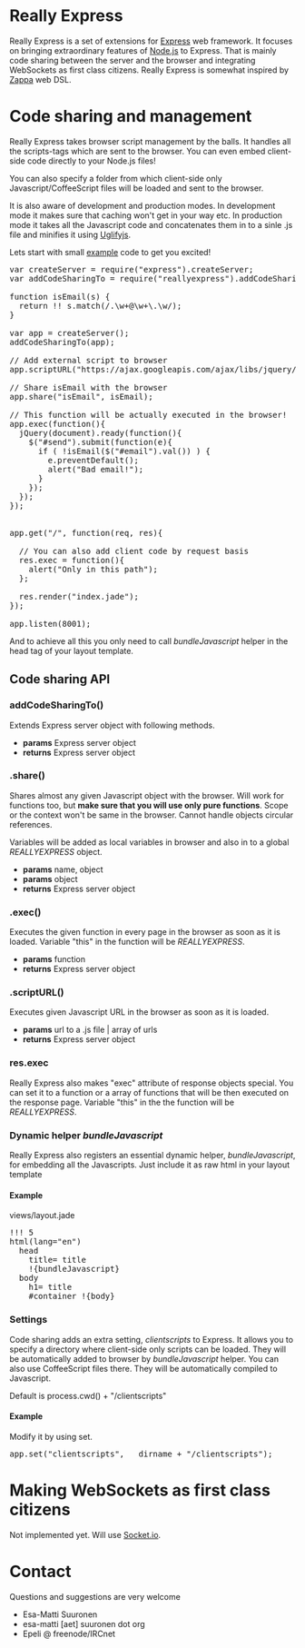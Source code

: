 

# Really Express

Really Express is a set of extensions for [Express][] web framework. It focuses
on bringing extraordinary features of [Node.js][] to Express. That is mainly
code sharing between the server and the browser and integrating WebSockets as
first class citizens. Really Express is somewhat inspired by [Zappa][] web DSL.


# Code sharing and management

Really Express takes browser script management by the balls. It handles all the
scripts-tags which are sent to the browser. You can even embed client-side code
directly to your Node.js files!

You can also specify a folder from which client-side only
Javascript/CoffeeScript files will be loaded and sent to the browser.

It is also aware of development and production modes. In development mode it
makes sure that caching won't get in your way etc. In production mode it takes
all the Javascript code and concatenates them in to a sinle .js file and
minifies it using [Uglifyjs][].


Lets start with small [example][] code to get you excited!


<pre>
var createServer = require("express").createServer;
var addCodeSharingTo = require("reallyexpress").addCodeSharingTo;

function isEmail(s) {
  return !! s.match(/.\w+@\w+\.\w/);
}

var app = createServer();
addCodeSharingTo(app);

// Add external script to browser
app.scriptURL("https://ajax.googleapis.com/ajax/libs/jquery/1.5/jquery.min.js");

// Share isEmail with the browser
app.share("isEmail", isEmail);

// This function will be actually executed in the browser!
app.exec(function(){
  jQuery(document).ready(function(){
    $("#send").submit(function(e){
      if ( !isEmail($("#email").val()) ) {
        e.preventDefault();
        alert("Bad email!");
      }
    });
  });
});


app.get("/", function(req, res){

  // You can also add client code by request basis
  res.exec = function(){
    alert("Only in this path");
  };

  res.render("index.jade");
});

app.listen(8001);
</pre>

And to achieve all this you only need to call *bundleJavascript* helper in the
head tag of your layout template.


## Code sharing API

###  addCodeSharingTo()

Extends Express server object with following methods.

- **params** Express server object
- **returns** Express server object

### .share()

Shares almost any given Javascript object with the browser. Will work for
functions too, but **make sure that you will use only pure functions**. Scope
or the context won't be same in the browser. Cannot handle objects circular
references.

Variables will be added as local variables in browser and also in to a global
*REALLYEXPRESS* object.

- **params** name, object
- **params** object
- **returns** Express server object

### .exec()

Executes the given function in every page in the browser as soon as it is
loaded. Variable "this" in the function will be *REALLYEXPRESS*.

- **params** function
- **returns** Express server object

### .scriptURL()

Executes given Javascript URL in the browser as soon as it is loaded.

- **params** url to a .js file | array of urls
- **returns** Express server object


### res.exec

Really Express also makes "exec" attribute of response objects special.  You
can set it to a function or a array of functions that will be then executed on
the response page.  Variable "this" in the the function will be *REALLYEXPRESS*.


### Dynamic helper *bundleJavascript*

Really Express also registers an essential dynamic helper, *bundleJavascript*,
for embedding all the Javascripts. Just include it as raw html in your layout
template

#### Example

views/layout.jade

<pre>
!!! 5                                
html(lang="en")                      
  head                               
    title= title                     
    !{bundleJavascript}              
  body                               
    h1= title                        
    #container !{body}               
</pre>

### Settings

Code sharing adds an extra setting, *clientscripts* to Express. It allows you
to specify a directory where client-side only scripts can be loaded. They will
be automatically added to browser by *bundleJavascript* helper. You can also
use CoffeeScript files there. They will be automatically compiled to
Javascript.

Default is process.cwd() + "/clientscripts"

#### Example

Modify it by using set.

<pre>
app.set("clientscripts", __dirname + "/clientscripts");
</pre>


# Making WebSockets as first class citizens

Not implemented yet. Will use [Socket.io][].
  
# Contact

Questions and suggestions are very welcome

- Esa-Matti Suuronen
- esa-matti [aet] suuronen dot org
- Epeli @ freenode/IRCnet



[Express]: http://expressjs.com/
[Node.js]: http://nodejs.org/
[Zappa]: https://github.com/mauricemach/zappa
[Uglifyjs]: https://github.com/mishoo/UglifyJS
[Socket.io]: http://socket.io/
[example]: https://github.com/epeli/reallyexpress/tree/master/examples/simple

